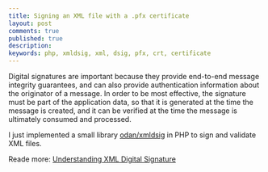 ```yaml
---
title: Signing an XML file with a .pfx certificate
layout: post
comments: true
published: true
description: 
keywords: php, xmldsig, xml, dsig, pfx, crt, certificate
---
```


Digital signatures are important because they provide end-to-end message integrity guarantees, and can also provide authentication information about the originator of a message. In order to be most effective, the signature must be part of the application data, so that it is generated at the time the message is created, and it can be verified at the time the message is ultimately consumed and processed.

I just implemented a small library [odan/xmldsig](https://github.com/odan/xmldsig) in PHP to sign and validate XML files.

Reade more: [Understanding XML Digital Signature](https://msdn.microsoft.com/en-us/library/ms996502.aspx)

